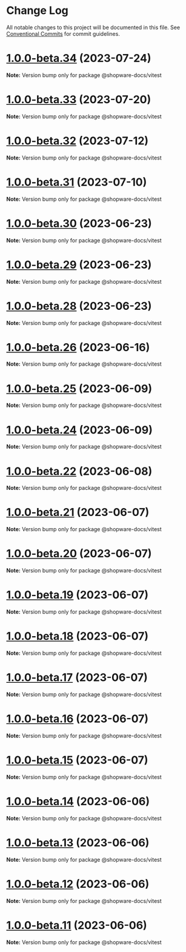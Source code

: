 # Change Log

All notable changes to this project will be documented in this file.
See [Conventional Commits](https://conventionalcommits.org) for commit guidelines.

# [1.0.0-beta.34](https://github.com/shopware/developer-documentation-vitepress/compare/v1.0.0-beta.33...v1.0.0-beta.34) (2023-07-24)

**Note:** Version bump only for package @shopware-docs/vitest

# [1.0.0-beta.33](https://github.com/shopware/developer-documentation-vitepress/compare/v1.0.0-beta.32...v1.0.0-beta.33) (2023-07-20)

**Note:** Version bump only for package @shopware-docs/vitest

# [1.0.0-beta.32](https://github.com/shopware/developer-documentation-vitepress/compare/v1.0.0-beta.31...v1.0.0-beta.32) (2023-07-12)

**Note:** Version bump only for package @shopware-docs/vitest

# [1.0.0-beta.31](https://github.com/shopware/developer-documentation-vitepress/compare/v1.0.0-beta.30...v1.0.0-beta.31) (2023-07-10)

**Note:** Version bump only for package @shopware-docs/vitest

# [1.0.0-beta.30](https://github.com/shopware/developer-documentation-vitepress/compare/v1.0.0-beta.29...v1.0.0-beta.30) (2023-06-23)

**Note:** Version bump only for package @shopware-docs/vitest

# [1.0.0-beta.29](https://github.com/shopware/developer-documentation-vitepress/compare/v1.0.0-beta.27...v1.0.0-beta.29) (2023-06-23)

**Note:** Version bump only for package @shopware-docs/vitest

# [1.0.0-beta.28](https://github.com/shopware/developer-documentation-vitepress/compare/v1.0.0-beta.27...v1.0.0-beta.28) (2023-06-23)

**Note:** Version bump only for package @shopware-docs/vitest

# [1.0.0-beta.26](https://github.com/shopware/developer-documentation-vitepress/compare/v1.0.0-beta.25...v1.0.0-beta.26) (2023-06-16)

**Note:** Version bump only for package @shopware-docs/vitest

# [1.0.0-beta.25](https://github.com/shopware/developer-documentation-vitepress/compare/v1.0.0-beta.24...v1.0.0-beta.25) (2023-06-09)

**Note:** Version bump only for package @shopware-docs/vitest

# [1.0.0-beta.24](https://github.com/shopware/developer-documentation-vitepress/compare/v1.0.0-beta.23...v1.0.0-beta.24) (2023-06-09)

**Note:** Version bump only for package @shopware-docs/vitest

# [1.0.0-beta.22](https://github.com/shopware/developer-documentation-vitepress/compare/v1.0.0-beta.21...v1.0.0-beta.22) (2023-06-08)

**Note:** Version bump only for package @shopware-docs/vitest

# [1.0.0-beta.21](https://github.com/shopware/developer-documentation-vitepress/compare/v1.0.0-beta.20...v1.0.0-beta.21) (2023-06-07)

**Note:** Version bump only for package @shopware-docs/vitest

# [1.0.0-beta.20](https://github.com/shopware/developer-documentation-vitepress/compare/v1.0.0-beta.19...v1.0.0-beta.20) (2023-06-07)

**Note:** Version bump only for package @shopware-docs/vitest

# [1.0.0-beta.19](https://github.com/shopware/developer-documentation-vitepress/compare/v1.0.0-beta.18...v1.0.0-beta.19) (2023-06-07)

**Note:** Version bump only for package @shopware-docs/vitest

# [1.0.0-beta.18](https://github.com/shopware/developer-documentation-vitepress/compare/v1.0.0-beta.16...v1.0.0-beta.18) (2023-06-07)

**Note:** Version bump only for package @shopware-docs/vitest

# [1.0.0-beta.17](https://github.com/shopware/developer-documentation-vitepress/compare/v1.0.0-beta.16...v1.0.0-beta.17) (2023-06-07)

**Note:** Version bump only for package @shopware-docs/vitest

# [1.0.0-beta.16](https://github.com/shopware/developer-documentation-vitepress/compare/v1.0.0-beta.15...v1.0.0-beta.16) (2023-06-07)

**Note:** Version bump only for package @shopware-docs/vitest

# [1.0.0-beta.15](https://github.com/shopware/developer-documentation-vitepress/compare/v1.0.0-beta.14...v1.0.0-beta.15) (2023-06-07)

**Note:** Version bump only for package @shopware-docs/vitest

# [1.0.0-beta.14](https://github.com/shopware/developer-documentation-vitepress/compare/v1.0.0-beta.13...v1.0.0-beta.14) (2023-06-06)

**Note:** Version bump only for package @shopware-docs/vitest

# [1.0.0-beta.13](https://github.com/shopware/developer-documentation-vitepress/compare/v1.0.0-beta.12...v1.0.0-beta.13) (2023-06-06)

**Note:** Version bump only for package @shopware-docs/vitest

# [1.0.0-beta.12](https://github.com/shopware/developer-documentation-vitepress/compare/v1.0.0-beta.11...v1.0.0-beta.12) (2023-06-06)

**Note:** Version bump only for package @shopware-docs/vitest

# [1.0.0-beta.11](https://github.com/shopware/developer-documentation-vitepress/compare/v1.0.0-alpha.11...v1.0.0-beta.11) (2023-06-06)

**Note:** Version bump only for package @shopware-docs/vitest
